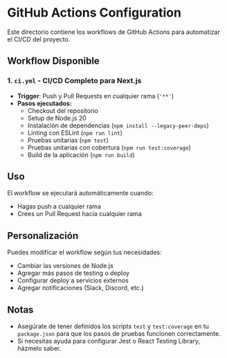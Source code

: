 # GitHub Actions Configuration

Este directorio contiene los workflows de GitHub Actions para automatizar el CI/CD del proyecto.

## Workflow Disponible

### 1. `ci.yml` - CI/CD Completo para Next.js

- **Trigger**: Push y Pull Requests en cualquier rama (`'**'`)
- **Pasos ejecutados:**
  - Checkout del repositorio
  - Setup de Node.js 20
  - Instalación de dependencias (`npm install --legacy-peer-deps`)
  - Linting con ESLint (`npm run lint`)
  - Pruebas unitarias (`npm test`)
  - Pruebas unitarias con cobertura (`npm run test:coverage`)
  - Build de la aplicación (`npm run build`)

## Uso

El workflow se ejecutará automáticamente cuando:

- Hagas push a cualquier rama
- Crees un Pull Request hacia cualquier rama

## Personalización

Puedes modificar el workflow según tus necesidades:

- Cambiar las versiones de Node.js
- Agregar más pasos de testing o deploy
- Configurar deploy a servicios externos
- Agregar notificaciones (Slack, Discord, etc.)

## Notas

- Asegúrate de tener definidos los scripts `test` y `test:coverage` en tu `package.json` para que los pasos de pruebas funcionen correctamente.
- Si necesitas ayuda para configurar Jest o React Testing Library, házmelo saber.

